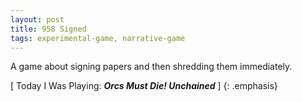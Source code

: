 ```yaml
---
layout: post
title: 958 Signed
tags: experimental-game, narrative-game
---
```

A game about signing papers and then shredding them immediately.

[ Today I Was Playing: ***Orcs Must Die! Unchained*** ]
{: .emphasis}
